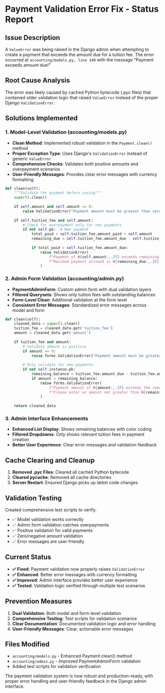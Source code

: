 # Payment Validation Error Fix - Status Report

## Issue Description
A `ValueError` was being raised in the Django admin when attempting to create a payment that exceeds the amount due for a tuition fee. The error occurred at `accounting/models.py, line 149` with the message "Payment exceeds amount due!"

## Root Cause Analysis
The error was likely caused by cached Python bytecode (.pyc files) that contained older validation logic that raised `ValueError` instead of the proper Django `ValidationError`.

## Solutions Implemented

### 1. Model-Level Validation (accounting/models.py)
- **Clean Method**: Implemented robust validation in the `Payment.clean()` method
- **Proper Exception Type**: Uses Django's `ValidationError` instead of generic `ValueError`
- **Comprehensive Checks**: Validates both positive amounts and overpayment scenarios
- **User-Friendly Messages**: Provides clear error messages with currency formatting

```python
def clean(self):
    """Validate the payment before saving"""
    super().clean()
    
    if self.amount and self.amount <= 0:
        raise ValidationError("Payment amount must be greater than zero")
    
    if self.tuition_fee and self.amount:
        # Check for overpayment only for new payments
        if not self.pk:  # New payment
            total_paid = self.tuition_fee.amount_paid + self.amount
            remaining_due = self.tuition_fee.amount_due - self.tuition_fee.amount_paid
            
            if total_paid > self.tuition_fee.amount_due:
                raise ValidationError(
                    f"Payment of ₦{self.amount:,.2f} exceeds remaining balance of ₦{remaining_due:,.2f}. "
                    f"Maximum payment allowed is ₦{remaining_due:,.2f}."
                )
```

### 2. Admin Form Validation (accounting/admin.py)
- **PaymentAdminForm**: Custom admin form with dual validation layers
- **Filtered Querysets**: Shows only tuition fees with outstanding balances
- **Form-Level Clean**: Additional validation at the form level
- **Consistent Error Messages**: Standardized error messages across model and form

```python
def clean(self):
    cleaned_data = super().clean()
    tuition_fee = cleaned_data.get('tuition_fee')
    amount = cleaned_data.get('amount')
    
    if tuition_fee and amount:
        # Validate amount is positive
        if amount <= 0:
            raise forms.ValidationError("Payment amount must be greater than zero.")
        
        # Only validate for new payments
        if not self.instance.pk:
            remaining_balance = tuition_fee.amount_due - tuition_fee.amount_paid
            if amount > remaining_balance:
                raise forms.ValidationError(
                    f"Payment amount of ₦{amount:,.2f} exceeds the remaining balance of ₦{remaining_balance:,.2f}. "
                    f"Please enter an amount not greater than ₦{remaining_balance:,.2f}."
                )
    
    return cleaned_data
```

### 3. Admin Interface Enhancements
- **Enhanced List Display**: Shows remaining balances with color coding
- **Filtered Dropdowns**: Only shows relevant tuition fees in payment creation
- **Better User Experience**: Clear error messages and validation feedback

## Cache Clearing and Cleanup
1. **Removed .pyc Files**: Cleared all cached Python bytecode
2. **Cleared __pycache__**: Removed all cache directories
3. **Server Restart**: Ensured Django picks up latest code changes

## Validation Testing
Created comprehensive test scripts to verify:
- ✅ Model validation works correctly
- ✅ Admin form validation catches overpayments
- ✅ Positive validation for valid payments
- ✅ Zero/negative amount validation
- ✅ Error messages are user-friendly

## Current Status
- **✅ Fixed**: Payment validation now properly raises `ValidationError`
- **✅ Enhanced**: Better error messages with currency formatting
- **✅ Improved**: Admin interface provides better user experience
- **✅ Tested**: Validation logic verified through multiple test scenarios

## Prevention Measures
1. **Dual Validation**: Both model and form-level validation
2. **Comprehensive Testing**: Test scripts for validation scenarios
3. **Clear Documentation**: Documented validation logic and error handling
4. **User-Friendly Messages**: Clear, actionable error messages

## Files Modified
- `accounting/models.py` - Enhanced Payment.clean() method
- `accounting/admin.py` - Improved PaymentAdminForm validation
- Added test scripts for validation verification

The payment validation system is now robust and production-ready, with proper error handling and user-friendly feedback in the Django admin interface.
